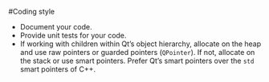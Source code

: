 <!--
SPDX-License-Identifier: MIT

Copyright (c) 2020 Lukas Sommer somerluk@gmail.com

Permission is hereby granted, free of charge, to any person
obtaining a copy of this software and associated documentation
files (the "Software"), to deal in the Software without
restriction, including without limitation the rights to use,
copy, modify, merge, publish, distribute, sublicense, and/or sell
copies of the Software, and to permit persons to whom the
Software is furnished to do so, subject to the following
conditions:

The above copyright notice and this permission notice shall be
included in all copies or substantial portions of the Software.

THE SOFTWARE IS PROVIDED "AS IS", WITHOUT WARRANTY OF ANY KIND,
EXPRESS OR IMPLIED, INCLUDING BUT NOT LIMITED TO THE WARRANTIES
OF MERCHANTABILITY, FITNESS FOR A PARTICULAR PURPOSE AND
NONINFRINGEMENT. IN NO EVENT SHALL THE AUTHORS OR COPYRIGHT
HOLDERS BE LIABLE FOR ANY CLAIM, DAMAGES OR OTHER LIABILITY,
WHETHER IN AN ACTION OF CONTRACT, TORT OR OTHERWISE, ARISING
FROM, OUT OF OR IN CONNECTION WITH THE SOFTWARE OR THE USE OR
OTHER DEALINGS IN THE SOFTWARE.
-->

#Coding style

- Document your code.
- Provide unit tests for your code.
- If working with children within Qt’s object hierarchy, allocate on the heap
  and use raw pointers or guarded pointers (`QPointer`). If not, allocate on the
  stack or use smart pointers. Prefer Qt’s smart pointers over the `std`
  smart pointers of C++.

